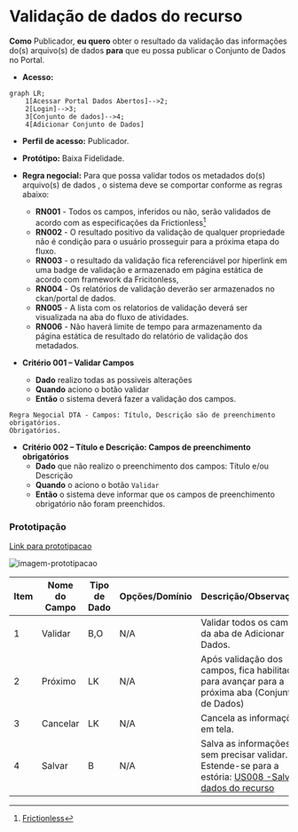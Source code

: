 # Validação de dados do recurso

**Como** Publicador, **eu quero**  obter o resultado da validação das informações do(s) arquivo(s) de dados  **para** que eu possa publicar o Conjunto de Dados no Portal. 

- **Acesso:** 

```mermaid
graph LR;
    1[Acessar Portal Dados Abertos]-->2;
    2[Login]-->3;
    3[Conjunto de dados]-->4;
    4[Adicionar Conjunto de Dados]
```

- **Perfil de acesso:** Publicador. 
- **Protótipo:** Baixa Fidelidade.

- **Regra negocial:** Para que possa validar todos os metadados do(s) arquivo(s) de dados , o sistema deve se comportar conforme as regras abaixo:
	- **RN001** - Todos os campos, inferidos ou não, serão validados de acordo com as especificações da Frictionless[^1]
	- **RN002** - O resultado positivo da validação de qualquer propriedade não é condição para o usuário prosseguir para a próxima etapa do fluxo.
	- **RN003** - o resultado da validação fica referenciável por hiperlink em uma badge de validação e armazenado em página estática de acordo com framework da Fricitonless,
	- **RN004** - Os relatórios de validação deverão ser armazenados no ckan/portal de dados.  
    - **RN005** - A lista com os relatorios de validação deverá ser visualizada na aba do fluxo de atividades.
	- **RN006** - Não haverá limite de tempo para armazenamento da página estática de resultado do relatório de validação dos metadados. 

- **Critério 001 – Validar Campos**
	- **Dado** realizo todas as possiveis alterações
	- **Quando** aciono o botão validar 
	- **Então** o sistema deverá fazer a validação dos campos. 
```
Regra Negocial DTA - Campos: Título, Descrição são de preenchimento obrigatórios. 
Obrigatórios.
```
- **Critério 002 – Título e Descrição: Campos de preenchimento obrigatórios**
	- **Dado** que não realizo o preenchimento dos campos: Título e/ou Descrição
	- **Quando** o aciono o botão `Validar`
	- **Então** o sistema deve informar que os campos de preenchimento obrigatório não foram preenchidos.



### Prototipação

[Link para prototipacao](https://www.figma.com/proto/X0SZVAiL6Auf6pqssoewnn/SEPLAG-CKAN?node-id=2%3A387&scaling=min-zoom&page-id=2%3A387&starting-point-node-id=217%3A1115)

![imagem-prototipacao](/assets/figura.png)

| Item |                        Nome do Campo                        | Tipo de Dado | Opções/Domínio |     Descrição/Observações      |
|------|-------------------------------------------------------------|------------------|----------------|--------------------------------|
|    1 |  Validar     | B,O             |  N/A       | Validar todos os campos da aba de Adicionar Dados.
|    2 |   Próximo            |   LK            |      N/A      | Após validação dos campos, fica habilitado para avançar para a próxima aba (Conjunto de Dados) |
|    3 | Cancelar |     LK         |       N/A      | Cancela as informações em tela. |
|    4 | Salvar  |     B          |       N/A      | Salva as informações sem precisar validar. Estende-se para a estória: [US008  -Salvar dados do recurso](/estorias_de_usuarios/08_salvar_dados_do_recurso) |

[^1]: [Frictionless](https://specs.frictionlessdata.io/#overview)